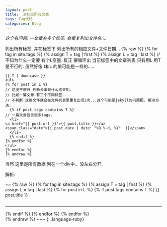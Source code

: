 ```yaml
---
layout: post
title:  某标签所有文章
tags: Tag代码
categories: Blog
---
```


*这个有问题. 一文章有多个标签. 会重复列出文件名....*

列出所有标签.
并在标签下 列出所有的相应文件+文件日期...
	{% raw %}
	{% for tag in site.tags %}
	  {% assign T = tag | first %}
	  {% assign L = tag | last %}
	// 不知为什么一定要 有个L变量. 反正 要循环出 当前标签中的文章列表 只有用L 用T 是不行的. 虽然好像 t和L 的值可能是一样的.....
	
	{{ T | downcase }}
	<ul>
	{% for post in L %}
	// 这里不进行 判断会出现什么结果呢.
	// 比如一篇文章 有三个不同标签.. 
	// 不判断 这篇文件就会在文件列表里重复出现3次...这个可能是jekyll的问题把. 解决方法:
	  {% if post.tags contains T %}
	// 一篇文章包含很多tags.
	  <li>
	<a href="{{ post.url }}">{{ post.title }}</a>
	<span class="date">{{ post.date | date: "%B %-d, %Y"  }}</span>
	  </li>
	  {% endif %}
	{% endfor %}
	</ul>
	{% endfor %}
	{% endraw %}


当然 这里是所有数据 列在一个div中... 没左右分开.

解析:



\~\~
{% raw %}
{% for tag in site.tags %}
	{% assign T = tag | first %}
	{% assign L = tag | last %}
	    {% for post in L %}
	        {% if post.tags contains T %}
	                <a href="{{ post.url }}">{{ post.title }}</a>  <br> <hr><hr>
	        {% endif %}
	    {% endfor %}
{% endfor %}  
{% endraw %} 
\~\~\~
{: .language-ruby}




